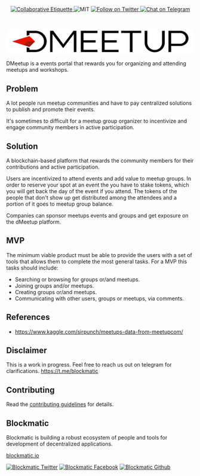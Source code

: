 <p align="center">
	</a>
	<a href="https://git.io/col">
		<img src="https://img.shields.io/badge/%E2%9C%93-collaborative_etiquette-brightgreen.svg" alt="Collaborative Etiquette">
	</a>
	<img src="https://img.shields.io/dub/l/vibe-d.svg" alt="MIT" />
	<a href="https://twitter.com/intent/follow?screen_name=blockmatic_io">
		<img src="https://img.shields.io/twitter/follow/blockmatic_io.svg?style=social&logo=twitter" alt="Follow on Twitter" />
	</a>
	<a href="https://t.me/blockmatic_io">
		<img src="https://img.shields.io/badge/-Chat%20on%20Telegram-blue?style=social&logo=telegram" alt="Chat on Telegram">
	</a>
</p>
<br/>
<p align="center">
	<img src="assets/dmeetup-logo.svg" width="500px">
</p>

DMeetup is a events portal that rewards you for organizing and attending meetups and workshops.

## Problem

A lot people run meetup communities and have to pay centralized solutions to publish and promote their events. 

It's sometimes to difficult for a meetup group organizer to incentivize and engage community members in active participation.

## Solution

A blockchain-based platform that rewards the community members for their contributions and active participation. 

Users are incentivized to attend events and add value to meetup groups. In order to reserve your spot at an event the you have to stake tokens, which you will get back the day of the event if you attend. The tokens of the people that don't show up get distributed among the attendees and a portion of it goes to meetup group balance.

Companies can sponsor meetups events and groups and get exposure on the dMeetup platform.

## MVP

The minimum viable product must be able to provide the users with a set of tools that allows them to complete the most general tasks. For a MVP this tasks should include:

- Searching or browsing for groups or/and meetups.
- Joining groups and/or meetups.
- Creating groups or/and meetups.
- Communicating with other users, groups or meetups, via comments.

## References

- https://www.kaggle.com/sirpunch/meetups-data-from-meetupcom/

## Disclaimer

This is a work in progress. Feel free to reach us out on telegram for clarifications.
https://t.me/blockmatic

## Contributing

Read the [contributing guidelines](https://developers.blockmatic.io) for details.

## Blockmatic

Blockmatic is building a robust ecosystem of people and tools for development of decentralized applications.

[blockmatic.io](https://blockmatic.io)

<!-- Please don't remove this: Grab your social icons from https://github.com/carlsednaoui/gitsocial -->

<!-- display the social media buttons in your README -->

[![Blockmatic Twitter][1.1]][1]
[![Blockmatic Facebook][2.1]][2]
[![Blockmatic Github][3.1]][3]

<!-- links to social media icons -->
<!-- no need to change these -->

<!-- icons with padding -->

[1.1]: http://i.imgur.com/tXSoThF.png 'twitter icon with padding'
[2.1]: http://i.imgur.com/P3YfQoD.png 'facebook icon with padding'
[3.1]: http://i.imgur.com/0o48UoR.png 'github icon with padding'

<!-- icons without padding -->

[1.2]: http://i.imgur.com/wWzX9uB.png 'twitter icon without padding'
[2.2]: http://i.imgur.com/fep1WsG.png 'facebook icon without padding'
[3.2]: http://i.imgur.com/9I6NRUm.png 'github icon without padding'

<!-- links to your social media accounts -->
<!-- update these accordingly -->

[1]: http://www.twitter.com/blockmatic_io
[2]: http://fb.me/blockmatic.io
[3]: http://www.github.com/blockmatic

<!-- Please don't remove this: Grab your social icons from https://github.com/carlsednaoui/gitsocial -->

